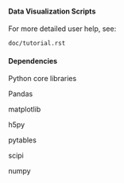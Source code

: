 #### Data Visualization Scripts 

For more detailed user help, see:

    doc/tutorial.rst

#### Dependencies 

Python core libraries

Pandas

matplotlib

h5py

pytables

scipi

numpy

